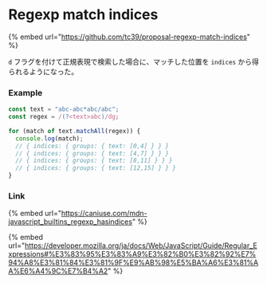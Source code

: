 # Regexp match indices

{% embed url="https://github.com/tc39/proposal-regexp-match-indices" %}

`d` フラグを付けて正規表現で検索した場合に、マッチした位置を `indices` から得られるようになった。

### Example

```javascript
const text = "abc-abc*abc/abc";
const regex = /(?<text>abc)/dg;

for (match of text.matchAll(regex)) {
  console.log(match);
  // { indices: { groups: { text: [0,4] } } }
  // { indices: { groups: { text: [4,7] } } }
  // { indices: { groups: { text: [8,11] } } }
  // { indices: { groups: { text: [12,15] } } }
}
```

### Link

{% embed url="https://caniuse.com/mdn-javascript_builtins_regexp_hasindices" %}

{% embed url="https://developer.mozilla.org/ja/docs/Web/JavaScript/Guide/Regular_Expressions#%E3%83%95%E3%83%A9%E3%82%B0%E3%82%92%E7%94%A8%E3%81%84%E3%81%9F%E9%AB%98%E5%BA%A6%E3%81%AA%E6%A4%9C%E7%B4%A2" %}
